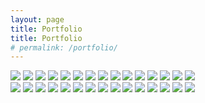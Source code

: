 ```yaml
---
layout: page
title: Portfolio
title: Portfolio
# permalink: /portfolio/
---
```


<!-- 

This page is full of JoeKim hard-coded "get her done and pass the bong" crap. top-level view of the portfolio, going to read data from portfolio.yml and produce a list of categories, with image, etc, or potentially a featured project.

Next page down from here should be all the work within a category.

Next page down is a detail page. 


Civic/Education

Residential

Signage and Wayfinding

Commercial -->

<div class="gallery" data-columns="1">
	<img src="/images/wa-project-photos/Armitage 1.jpg">
	<img src="/images/wa-project-photos/Armitage 2.jpg">
	<img src="/images/wa-project-photos/front elev 100409.jpg">
	<img src="/images/wa-project-photos/Gately Stadium.JPG">
	<img src="/images/wa-project-photos/Toni Patisserie.JPG">
	<img src="/images/wa-project-photos/Handcut.JPG">
	<img src="/images/wa-project-photos/Kenmore.jpg">
	<img src="/images/wa-project-photos/Local Foods 1.JPG">
	<img src="/images/wa-project-photos/Local Foods 2.JPG">
	<img src="/images/wa-project-photos/Local Foods 3.JPG">
	<img src="/images/wa-project-photos/McGiffert 2.jpg">
	<img src="/images/wa-project-photos/SEARS 96.JPG">
	<img src="/images/wa-project-photos/Canopy 1.jpg">
	<img src="/images/wa-project-photos/Canopy 4.jpg">
	<img src="/images/wa-project-photos/WA office.jpg">
</div>
<div class="gallery" data-columns="2">
	<img src="/images/wa-project-photos/Armitage 1.jpg">
	<img src="/images/wa-project-photos/Armitage 2.jpg">
	<img src="/images/wa-project-photos/front elev 100409.jpg">
	<img src="/images/wa-project-photos/Gately Stadium.JPG">
	<img src="/images/wa-project-photos/Toni Patisserie.JPG">
	<img src="/images/wa-project-photos/Handcut.JPG">
	<img src="/images/wa-project-photos/Kenmore.jpg">
	<img src="/images/wa-project-photos/Local Foods 1.JPG">
	<img src="/images/wa-project-photos/Local Foods 2.JPG">
	<img src="/images/wa-project-photos/Local Foods 3.JPG">
	<img src="/images/wa-project-photos/McGiffert 2.jpg">
	<img src="/images/wa-project-photos/SEARS 96.JPG">
	<img src="/images/wa-project-photos/Canopy 1.jpg">
	<img src="/images/wa-project-photos/Canopy 4.jpg">
	<img src="/images/wa-project-photos/WA office.jpg">
</div>
